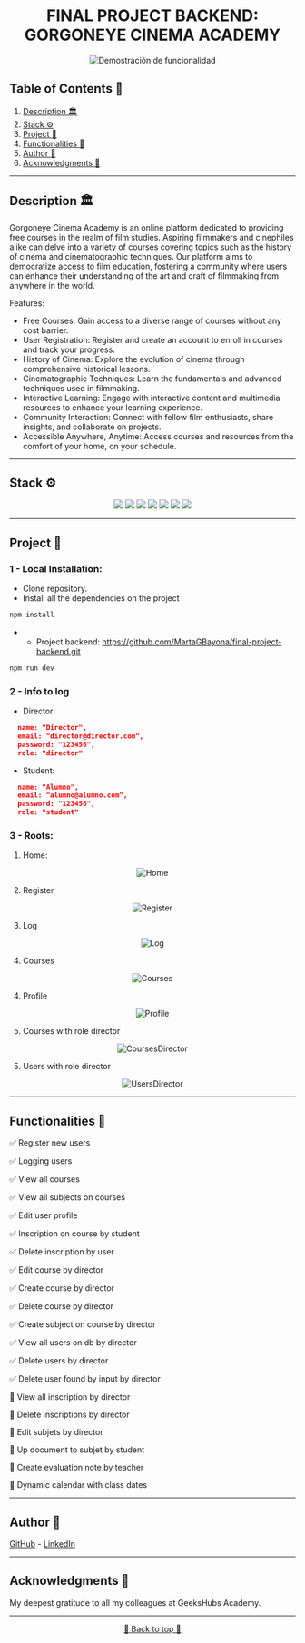 <h1 align="center"> FINAL PROJECT BACKEND: GORGONEYE CINEMA ACADEMY </h1>

<p align="center">
  <img src="./img/gorgoneye cinema academy.gif" alt="Demostración de funcionalidad">
</p>


## Table of Contents :file_folder:

1. [Description :classical_building:](#description-classical_building)
2. [Stack :gear:](#stack-gear)
3. [Project :open_book:](#project-open_book)
4. [Functionalities :star2:](#functionalities-star2)
5. [Author :wave:](#author-wave)
6. [Acknowledgments :sparkling_heart:](#acknowledgments--sparkling_heart)

---

## Description :classical_building:
Gorgoneye Cinema Academy is an online platform dedicated to providing free courses in the realm of film studies. Aspiring filmmakers and cinephiles alike can delve into a variety of courses covering topics such as the history of cinema and cinematographic techniques. Our platform aims to democratize access to film education, fostering a community where users can enhance their understanding of the art and craft of filmmaking from anywhere in the world.

Features:
- Free Courses: Gain access to a diverse range of courses without any cost barrier.
- User Registration: Register and create an account to enroll in courses and track your progress.
- History of Cinema: Explore the evolution of cinema through comprehensive historical lessons.
- Cinematographic Techniques: Learn the fundamentals and advanced techniques used in filmmaking.
- Interactive Learning: Engage with interactive content and multimedia resources to enhance your learning experience.
- Community Interaction: Connect with fellow film enthusiasts, share insights, and collaborate on projects.
- Accessible Anywhere, Anytime: Access courses and resources from the comfort of your home, on your schedule.

---

## Stack :gear:

<div align="center">
<img src= "https://img.shields.io/badge/JavaScript-323330?style=for-the-badge&logo=javascript&logoColor=F7DF1E"/>
<img src= "https://img.shields.io/badge/React-20232A?style=for-the-badge&logo=react&logoColor=61DAFB"/>
<img src= "https://img.shields.io/badge/Redux-593D88?style=for-the-badge&logo=redux&logoColor=white"/>
<img src= "https://img.shields.io/badge/HTML5-E34F26?style=for-the-badge&logo=html5&logoColor=white"/>
<img src= "https://img.shields.io/badge/CSS3-1572B6?style=for-the-badge&logo=css3&logoColor=white"/>
<img src= "https://img.shields.io/badge/GIT-E44C30?style=for-the-badge&logo=git&logoColor=white"/>
<img src= "https://img.shields.io/badge/Canva-%2300C4CC.svg?&style=for-the-badge&logo=Canva&logoColor=white"/>

</div>

---

## Project :open_book:



### 1 - Local Installation:

- Clone repository.
- Install all the dependencies on the project
```bash
npm install
```
- - Project backend: https://github.com/MartaGBayona/final-project-backend.git
```bash
npm run dev
```


### 2 - Info to log

- Director:

```json
  name: "Director",
  email: "director@director.com",
  password: "123456",
  role: "director"
```

- Student:

```json
  name: "Alumno",
  email: "alumno@alumno.com",
  password: "123456",
  role: "student"
```

### 3 - Roots:

1. Home:

<p align="center">
  <img src="./img/homeReadme.gif" alt="Home">
</p>

2. Register

<p align="center">
  <img src="./img/registerReadme.gif" alt="Register">
</p>

3. Log

<p align="center">
  <img src="./img/loginReadme.gif" alt="Log">
</p>

4. Courses

<p align="center">
  <img src="./img/coursesReadme.gif" alt="Courses">
</p>

4. Profile

<p align="center">
  <img src="./img/profileReadme.gif" alt="Profile">
</p>

5. Courses with role director

<p align="center">
  <img src="./img/coursesDirectorReadme.gif" alt="CoursesDirector">
</p>

5. Users with role director

<p align="center">
  <img src="./img/usersDirectorReadme.gif" alt="UsersDirector">
</p>

---

## Functionalities :star2:

:white_check_mark: Register new users

:white_check_mark: Logging users

:white_check_mark: View all courses

:white_check_mark: View all subjects on courses

:white_check_mark: Edit user profile

:white_check_mark: Inscription on course by student

:white_check_mark: Delete inscription by user

:white_check_mark: Edit course by director

:white_check_mark: Create course by director

:white_check_mark: Delete course by director

:white_check_mark: Create subject on course by director

:white_check_mark: View all users on db by director

:white_check_mark: Delete users by director

:white_check_mark: Delete user found by input by director

:black_square_button: View all inscription by director

:black_square_button: Delete inscriptions by director

:black_square_button: Edit subjets by director

:black_square_button: Up document to subjet by student

:black_square_button: Create evaluation note by teacher

:black_square_button: Dynamic calendar with class dates



---

## Author :wave:

[GitHub](https://github.com/MartaGBayona) - [LinkedIn](https://www.linkedin.com/in/martagbayona/)

---

## Acknowledgments  :sparkling_heart:

My deepest gratitude to all my colleagues at GeeksHubs Academy.

---

<div align="center">
<a href="#table-of-contents-file_folder">🔼 Back to top 🔼</a>
</div>
